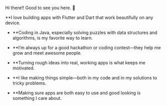    Hi there!! Good to see you here. 👋

 **I love building apps with Flutter and Dart that work beautifully on any device.

- **Coding in Java, especially solving puzzles with data structures and algorithms, is my favorite way to learn.

- **I’m always up for a good hackathon or coding contest—they help me grow and meet awesome people.

- **Turning rough ideas into real, working apps is what keeps me motivated.

- **I like making things simple—both in my code and in my solutions to tricky problems.

- **Making sure apps are both easy to use and good looking is something I care about.
